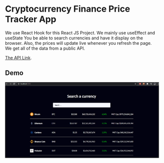 # Cryptocurrency Finance Price Tracker App
We use React Hook for this React JS Project. We mainly use useEffect and useState
You be able to search currencies and have it display on the browser. Also, the prices will update live whenever you refresh the page. We get all of the data from a public API.  

[The API Link](https://www.coingecko.com/en/api).

## Demo
![Cryptocurrency Finance Price Tracker App](public/img/demo.gif)
